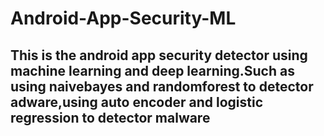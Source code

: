 # Android-App-Security-ML
## This is the android app security detector using machine learning and deep learning.Such as using naivebayes and randomforest to detector adware,using auto encoder and logistic regression to detector malware
